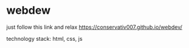 # webdew

just follow this link and relax https://conservativ007.github.io/webdev/

technology stack: html, css, js
